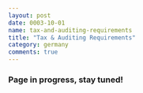 ```yaml
---
layout: post
date: 0003-10-01
name: tax-and-auditing-requirements
title: "Tax & Auditing Requirements"
category: germany
comments: true
---
```


### Page in progress, stay tuned!
